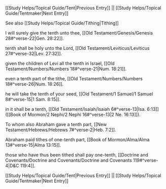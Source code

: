 [[Study Helps/Topical Guide/Tent|Previous Entry]]  ||  [[Study Helps/Topical Guide/Tentmaker|Next Entry]]

 See also [[Study Helps/Topical Guide/Tithing|Tithing]]

 I will surely give the tenth unto thee, [[Old Testament/Genesis/Genesis 28#^verse-22|Gen. 28:22]].

 tenth shall be holy unto the Lord, [[Old Testament/Leviticus/Leviticus 27#^verse-32|Lev. 27:32]].

 given the children of Levi all the tenth in Israel, [[Old Testament/Numbers/Numbers 18#^verse-21|Num. 18:21]].

 even a tenth part of the tithe, [[Old Testament/Numbers/Numbers 18#^verse-26|Num. 18:26]].

 he will take the tenth of your seed, [[Old Testament/1 Samuel/1 Samuel 8#^verse-15|1 Sam. 8:15]].

 in it shall be a tenth, [[Old Testament/Isaiah/Isaiah 6#^verse-13|Isa. 6:13]] ([[Book of Mormon/2 Nephi/2 Nephi 16#^verse-13|2 Ne. 16:13]]).

 To whom also Abraham gave a tenth part, [[New Testament/Hebrews/Hebrews 7#^verse-2|Heb. 7:2]].

 Abraham paid tithes of one-tenth part, [[Book of Mormon/Alma/Alma 13#^verse-15|Alma 13:15]].

 those who have thus been tithed shall pay one-tenth, [[Doctrine and Covenants/Doctrine and Covenants/Doctrine and Covenants 119#^verse-4|D&C 119:4]].

[[Study Helps/Topical Guide/Tent|Previous Entry]]  ||  [[Study Helps/Topical Guide/Tentmaker|Next Entry]]